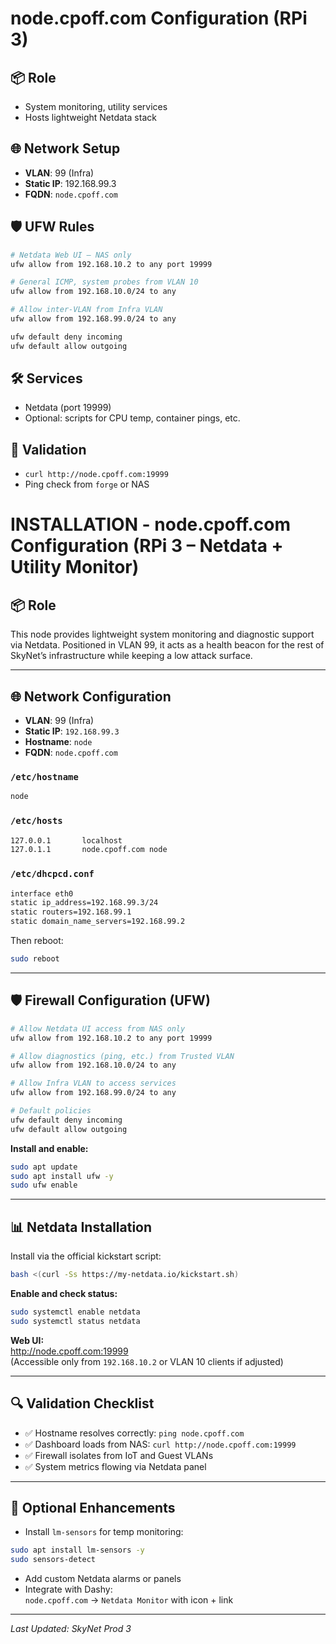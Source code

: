 # node.cpoff.com Configuration (RPi 3)

## 📦 Role
- System monitoring, utility services
- Hosts lightweight Netdata stack

## 🌐 Network Setup
- **VLAN**: 99 (Infra)
- **Static IP**: 192.168.99.3
- **FQDN**: `node.cpoff.com`

## 🛡️ UFW Rules
```bash
# Netdata Web UI – NAS only
ufw allow from 192.168.10.2 to any port 19999

# General ICMP, system probes from VLAN 10
ufw allow from 192.168.10.0/24 to any

# Allow inter-VLAN from Infra VLAN
ufw allow from 192.168.99.0/24 to any

ufw default deny incoming
ufw default allow outgoing
```

## 🛠️ Services

- Netdata (port 19999)
- Optional: scripts for CPU temp, container pings, etc.

## 🧪 Validation

- `curl http://node.cpoff.com:19999`
- Ping check from `forge` or NAS


# INSTALLATION - node.cpoff.com Configuration (RPi 3 – Netdata + Utility Monitor)

## 📦 Role

This node provides lightweight system monitoring and diagnostic support via Netdata. Positioned in VLAN 99, it acts as a health beacon for the rest of SkyNet’s infrastructure while keeping a low attack surface.

---

## 🌐 Network Configuration

- **VLAN**: 99 (Infra)
- **Static IP**: `192.168.99.3`
- **Hostname**: `node`
- **FQDN**: `node.cpoff.com`

### `/etc/hostname`

```bash
node
```

### `/etc/hosts`

```bash
127.0.0.1       localhost
127.0.1.1       node.cpoff.com node
```

### `/etc/dhcpcd.conf`

```bash
interface eth0
static ip_address=192.168.99.3/24
static routers=192.168.99.1
static domain_name_servers=192.168.99.2
```

Then reboot:

```bash
sudo reboot
```

---

## 🛡️ Firewall Configuration (UFW)

```bash
# Allow Netdata UI access from NAS only
ufw allow from 192.168.10.2 to any port 19999

# Allow diagnostics (ping, etc.) from Trusted VLAN
ufw allow from 192.168.10.0/24 to any

# Allow Infra VLAN to access services
ufw allow from 192.168.99.0/24 to any

# Default policies
ufw default deny incoming
ufw default allow outgoing
```

**Install and enable:**

```bash
sudo apt update
sudo apt install ufw -y
sudo ufw enable
```

---

## 📊 Netdata Installation

Install via the official kickstart script:

```bash
bash <(curl -Ss https://my-netdata.io/kickstart.sh)
```

**Enable and check status:**

```bash
sudo systemctl enable netdata
sudo systemctl status netdata
```

**Web UI:**  
http://node.cpoff.com:19999  
(Accessible only from `192.168.10.2` or VLAN 10 clients if adjusted)

---

## 🔍 Validation Checklist

- ✅ Hostname resolves correctly: `ping node.cpoff.com`
- ✅ Dashboard loads from NAS: `curl http://node.cpoff.com:19999`
- ✅ Firewall isolates from IoT and Guest VLANs
- ✅ System metrics flowing via Netdata panel

---

## 🧰 Optional Enhancements

- Install `lm-sensors` for temp monitoring:

```bash
sudo apt install lm-sensors -y
sudo sensors-detect
```

- Add custom Netdata alarms or panels
- Integrate with Dashy:  
  `node.cpoff.com` → `Netdata Monitor` with icon + link

---

_Last Updated: SkyNet Prod 3_

